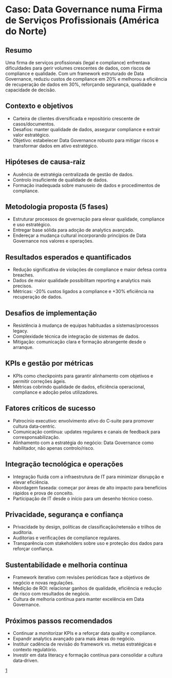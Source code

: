 # Caso: Data Governance numa Firma de Serviços Profissionais (América do Norte)

## Resumo
Uma firma de serviços profissionais (legal e compliance) enfrentava dificuldades para gerir volumes crescentes de dados, com riscos de compliance e qualidade. Com um framework estruturado de Data Governance, reduziu custos de compliance em 20% e melhorou a eficiência de recuperação de dados em 30%, reforçando segurança, qualidade e capacidade de decisão.

## Contexto e objetivos
- Carteira de clientes diversificada e repositório crescente de casos/documentos.
- Desafios: manter qualidade de dados, assegurar compliance e extrair valor estratégico.
- Objetivo: estabelecer Data Governance robusto para mitigar riscos e transformar dados em ativo estratégico.

## Hipóteses de causa-raiz
- Ausência de estratégia centralizada de gestão de dados.
- Controlo insuficiente de qualidade de dados.
- Formação inadequada sobre manuseio de dados e procedimentos de compliance.

## Metodologia proposta (5 fases)
- Estruturar processos de governação para elevar qualidade, compliance e uso estratégico.
- Entregar base sólida para adoção de analytics avançado.
- Endereçar a mudança cultural incorporando princípios de Data Governance nos valores e operações.

## Resultados esperados e quantificados
- Redução significativa de violações de compliance e maior defesa contra breaches.
- Dados de maior qualidade possibilitam reporting e analytics mais precisos.
- Métricas: -20% custos ligados a compliance e +30% eficiência na recuperação de dados.

## Desafios de implementação
- Resistência à mudança de equipas habituadas a sistemas/processos legacy.
- Complexidade técnica de integração de sistemas de dados.
- Mitigação: comunicação clara e formação abrangente desde o arranque.

## KPIs e gestão por métricas
- KPIs como checkpoints para garantir alinhamento com objetivos e permitir correções ágeis.
- Métricas cobrindo qualidade de dados, eficiência operacional, compliance e adoção pelos utilizadores.

## Fatores críticos de sucesso
- Patrocínio executivo: envolvimento ativo do C‑suite para promover cultura data‑centric.
- Comunicação contínua: updates regulares e canais de feedback para corresponsabilização.
- Alinhamento com a estratégia do negócio: Data Governance como habilitador, não apenas controlo/risco.

## Integração tecnológica e operações
- Integração fluida com a infraestrutura de IT para minimizar disrupção e elevar eficiência.
- Abordagem faseada: começar por áreas de alto impacto para benefícios rápidos e prova de conceito.
- Participação de IT desde o início para um desenho técnico coeso.

## Privacidade, segurança e confiança
- Privacidade by design, políticas de classificação/retensão e trilhos de auditoria.
- Auditorias e verificações de compliance regulares.
- Transparência com stakeholders sobre uso e proteção dos dados para reforçar confiança.

## Sustentabilidade e melhoria contínua
- Framework iterativo com revisões periódicas face a objetivos de negócio e novas regulações.
- Medição de ROI: relacionar ganhos de qualidade, eficiência e redução de risco com resultados de negócio.
- Cultura de melhoria contínua para manter excelência em Data Governance.

## Próximos passos recomendados
- Continuar a monitorizar KPIs e a reforçar data quality e compliance.
- Expandir analytics avançado para mais áreas do negócio.
- Instituir cadência de revisão do framework vs. metas estratégicas e contexto regulatório.
- Investir em data literacy e formação contínua para consolidar a cultura data‑driven.

[1](https://flevy.com/topic/data-governance/case-data-governance-framework-professional-services-firm-north-america)
